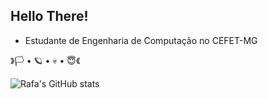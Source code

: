 ## Hello There!
* Estudante de Engenharia de Computação no CEFET-MG

》🏳 • 🪐 • 💀 • 😇《

![Rafa's GitHub stats](https://github-readme-stats.vercel.app/api?username=rafa16w34&show_icons=true&theme=shadow_blue)



